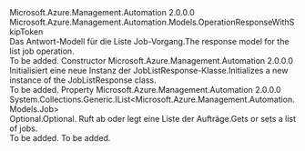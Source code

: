 <Type Name="JobListResponse" FullName="Microsoft.Azure.Management.Automation.Models.JobListResponse">
  <TypeSignature Language="C#" Value="public class JobListResponse : Microsoft.Azure.Management.Automation.Models.OperationResponseWithSkipToken" />
  <TypeSignature Language="ILAsm" Value=".class public auto ansi beforefieldinit JobListResponse extends Microsoft.Azure.Management.Automation.Models.OperationResponseWithSkipToken" />
  <TypeSignature Language="DocId" Value="T:Microsoft.Azure.Management.Automation.Models.JobListResponse" />
  <TypeSignature Language="VB.NET" Value="Public Class JobListResponse&#xA;Inherits OperationResponseWithSkipToken" />
  <TypeSignature Language="F#" Value="type JobListResponse = class&#xA;    inherit OperationResponseWithSkipToken" />
  <AssemblyInfo>
    <AssemblyName>Microsoft.Azure.Management.Automation</AssemblyName>
    <AssemblyVersion>2.0.0.0</AssemblyVersion>
  </AssemblyInfo>
  <Base>
    <BaseTypeName>Microsoft.Azure.Management.Automation.Models.OperationResponseWithSkipToken</BaseTypeName>
  </Base>
  <Interfaces />
  <Docs>
    <summary>
            <span data-ttu-id="913c9-101">Das Antwort-Modell für die Liste Job-Vorgang.</span><span class="sxs-lookup"><span data-stu-id="913c9-101">The response model for the list job operation.</span></span>
            </summary>
    <remarks>To be added.</remarks>
  </Docs>
  <Members>
    <Member MemberName=".ctor">
      <MemberSignature Language="C#" Value="public JobListResponse ();" />
      <MemberSignature Language="ILAsm" Value=".method public hidebysig specialname rtspecialname instance void .ctor() cil managed" />
      <MemberSignature Language="DocId" Value="M:Microsoft.Azure.Management.Automation.Models.JobListResponse.#ctor" />
      <MemberSignature Language="VB.NET" Value="Public Sub New ()" />
      <MemberType>Constructor</MemberType>
      <AssemblyInfo>
        <AssemblyName>Microsoft.Azure.Management.Automation</AssemblyName>
        <AssemblyVersion>2.0.0.0</AssemblyVersion>
      </AssemblyInfo>
      <Parameters />
      <Docs>
        <summary>
            <span data-ttu-id="913c9-102">Initialisiert eine neue Instanz der JobListResponse-Klasse.</span><span class="sxs-lookup"><span data-stu-id="913c9-102">Initializes a new instance of the JobListResponse class.</span></span>
            </summary>
        <remarks>To be added.</remarks>
      </Docs>
    </Member>
    <Member MemberName="Jobs">
      <MemberSignature Language="C#" Value="public System.Collections.Generic.IList&lt;Microsoft.Azure.Management.Automation.Models.Job&gt; Jobs { get; set; }" />
      <MemberSignature Language="ILAsm" Value=".property instance class System.Collections.Generic.IList`1&lt;class Microsoft.Azure.Management.Automation.Models.Job&gt; Jobs" />
      <MemberSignature Language="DocId" Value="P:Microsoft.Azure.Management.Automation.Models.JobListResponse.Jobs" />
      <MemberSignature Language="VB.NET" Value="Public Property Jobs As IList(Of Job)" />
      <MemberSignature Language="F#" Value="member this.Jobs : System.Collections.Generic.IList&lt;Microsoft.Azure.Management.Automation.Models.Job&gt; with get, set" Usage="Microsoft.Azure.Management.Automation.Models.JobListResponse.Jobs" />
      <MemberType>Property</MemberType>
      <AssemblyInfo>
        <AssemblyName>Microsoft.Azure.Management.Automation</AssemblyName>
        <AssemblyVersion>2.0.0.0</AssemblyVersion>
      </AssemblyInfo>
      <ReturnValue>
        <ReturnType>System.Collections.Generic.IList&lt;Microsoft.Azure.Management.Automation.Models.Job&gt;</ReturnType>
      </ReturnValue>
      <Docs>
        <summary>
            <span data-ttu-id="913c9-103">Optional.</span><span class="sxs-lookup"><span data-stu-id="913c9-103">Optional.</span></span> <span data-ttu-id="913c9-104">Ruft ab oder legt eine Liste der Aufträge.</span><span class="sxs-lookup"><span data-stu-id="913c9-104">Gets or sets a list of jobs.</span></span>
            </summary>
        <value>To be added.</value>
        <remarks>To be added.</remarks>
      </Docs>
    </Member>
  </Members>
</Type>